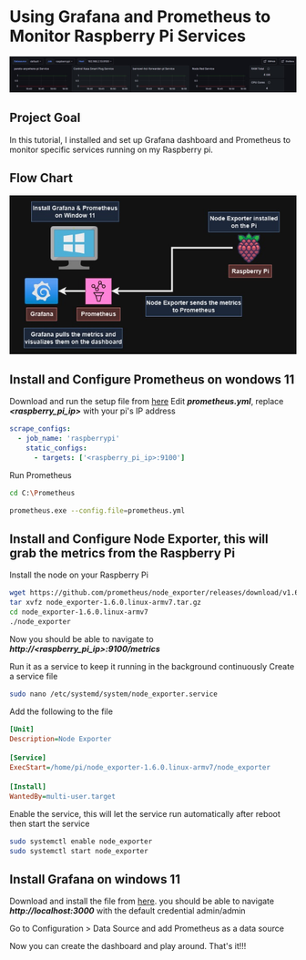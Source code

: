 # Using Grafana and Prometheus to Monitor Raspberry Pi Services

![alt text](https://github.com/withabubaker/Using-Grafana-and-Prometheus-to-Monitor-Raspberry-Pi-Services/blob/main/img/GrafanaDash.jpg)


## Project Goal
In this tutorial, I installed and set up Grafana dashboard and Prometheus to monitor specific services running on my Raspberry pi.

## Flow Chart
![alt text](https://github.com/withabubaker/Using-Grafana-and-Prometheus-to-Monitor-Raspberry-Pi-Services/blob/main/img/GrafanaFlowChart.jpg)


## Install and Configure Prometheus on wondows 11

Download and run the setup file from [here](https://prometheus.io/download/)
Edit ***prometheus.yml***, replace ***<raspberry_pi_ip>*** with your pi's IP address
```yaml
scrape_configs:
  - job_name: 'raspberrypi'
    static_configs:
      - targets: ['<raspberry_pi_ip>:9100']
```

Run Prometheus
```bash
cd C:\Prometheus
```
```bash
prometheus.exe --config.file=prometheus.yml
```

## Install and Configure Node Exporter, this will grab the metrics from the Raspberry Pi

Install the node on your Raspberry Pi
```bash
wget https://github.com/prometheus/node_exporter/releases/download/v1.6.0/node_exporter-1.6.0.linux-armv7.tar.gz
tar xvfz node_exporter-1.6.0.linux-armv7.tar.gz
cd node_exporter-1.6.0.linux-armv7
./node_exporter
```
Now you should be able to navigate to ***http://<raspberry_pi_ip>:9100/metrics***

Run it as a service to keep it running in the background continuously
Create a service file
```bash
sudo nano /etc/systemd/system/node_exporter.service
```
  Add the following to the file
```ini
[Unit]
Description=Node Exporter

[Service]
ExecStart=/home/pi/node_exporter-1.6.0.linux-armv7/node_exporter

[Install]
WantedBy=multi-user.target
```

Enable the service, this will let the service run automatically after reboot then start the service
```bash
sudo systemctl enable node_exporter
sudo systemctl start node_exporter
```

## Install Grafana on windows 11

Download and install the file from [here](https://grafana.com/grafana/download?pg=get&plcmt=selfmanaged-box1-cta1&platform=windows).
you should be able to navigate ***http://localhost:3000*** with the default credential admin/admin

Go to Configuration > Data Source and add Prometheus as a data source

Now you can create the dashboard and play around. That's it!!!

